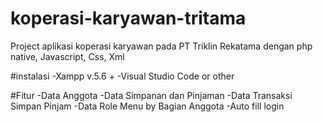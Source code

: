# koperasi-karyawan-tritama
Project aplikasi koperasi karyawan pada PT Triklin Rekatama dengan php native, Javascript, Css, Xml

#instalasi
-Xampp v.5.6 +
-Visual Studio Code or other

#Fitur
-Data Anggota
-Data Simpanan dan Pinjaman
-Data Transaksi Simpan Pinjam
-Data Role Menu by Bagian Anggota
-Auto fill login
